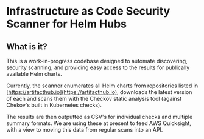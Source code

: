 # Infrastructure as Code Security Scanner for Helm Hubs

## What is it?
This is a work-in-progress codebase designed to automate discovering, security scanning, and providing easy access to the results for publically available Helm charts.

Currently, the scanner enumerates all Helm charts from repositories listed in [https://artifacthub.io](https://artifacthub.io), downloads the latest version of each and scans them with the Checkov static analysis tool (against Chekov's built in Kubernetes checks).

The results are then outputted as CSV's for individual checks and multiple summary formats. We are using these at present to feed AWS Quicksight, with a view to moving this data from regular scans into an API.



